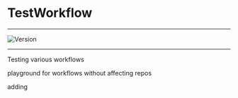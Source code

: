 # TestWorkflow

---

![Version](https://img.shields.io/badge/Version-2.0.25-brightgreen)

---

Testing various workflows

playground for workflows without affecting repos

adding

